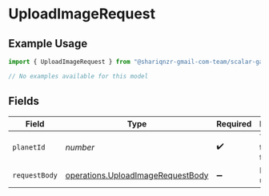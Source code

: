 # UploadImageRequest

## Example Usage

```typescript
import { UploadImageRequest } from "@shariqnzr-gmail-com-team/scalar-galaxy-typescript/models/operations";

// No examples available for this model
```

## Fields

| Field                                                                                  | Type                                                                                   | Required                                                                               | Description                                                                            | Example                                                                                |
| -------------------------------------------------------------------------------------- | -------------------------------------------------------------------------------------- | -------------------------------------------------------------------------------------- | -------------------------------------------------------------------------------------- | -------------------------------------------------------------------------------------- |
| `planetId`                                                                             | *number*                                                                               | :heavy_check_mark:                                                                     | The ID of the planet to get                                                            | 1                                                                                      |
| `requestBody`                                                                          | [operations.UploadImageRequestBody](../../models/operations/uploadimagerequestbody.md) | :heavy_minus_sign:                                                                     | Image to upload                                                                        |                                                                                        |